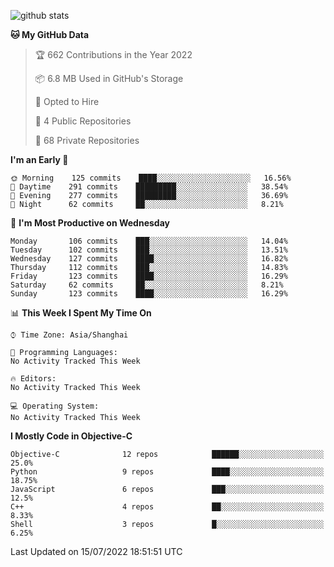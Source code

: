 
![github stats](https://github-readme-stats.vercel.app/api?username=ChesterYue&show_icons=true&count_private=true)

<!-- ![wakatime](https://github-readme-stats.vercel.app/api/wakatime?username=ChesterYue&layout=compact) -->

<!-- ![wakatime](https://github-readme-stats.vercel.app/api/top-langs/?username=ChesterYue&layout=compact) -->

<!--START_SECTION:waka-->
**🐱 My GitHub Data** 

> 🏆 662 Contributions in the Year 2022
 > 
> 📦 6.8 MB Used in GitHub's Storage 
 > 
> 💼 Opted to Hire
 > 
> 📜 4 Public Repositories 
 > 
> 🔑 68 Private Repositories  
 > 
**I'm an Early 🐤** 

```text
🌞 Morning    125 commits    ████░░░░░░░░░░░░░░░░░░░░░   16.56% 
🌆 Daytime    291 commits    █████████░░░░░░░░░░░░░░░░   38.54% 
🌃 Evening    277 commits    █████████░░░░░░░░░░░░░░░░   36.69% 
🌙 Night      62 commits     ██░░░░░░░░░░░░░░░░░░░░░░░   8.21%

```
📅 **I'm Most Productive on Wednesday** 

```text
Monday       106 commits    ███░░░░░░░░░░░░░░░░░░░░░░   14.04% 
Tuesday      102 commits    ███░░░░░░░░░░░░░░░░░░░░░░   13.51% 
Wednesday    127 commits    ████░░░░░░░░░░░░░░░░░░░░░   16.82% 
Thursday     112 commits    ███░░░░░░░░░░░░░░░░░░░░░░   14.83% 
Friday       123 commits    ████░░░░░░░░░░░░░░░░░░░░░   16.29% 
Saturday     62 commits     ██░░░░░░░░░░░░░░░░░░░░░░░   8.21% 
Sunday       123 commits    ████░░░░░░░░░░░░░░░░░░░░░   16.29%

```


📊 **This Week I Spent My Time On** 

```text
⌚︎ Time Zone: Asia/Shanghai

💬 Programming Languages: 
No Activity Tracked This Week

🔥 Editors: 
No Activity Tracked This Week

💻 Operating System: 
No Activity Tracked This Week

```

**I Mostly Code in Objective-C** 

```text
Objective-C              12 repos            ██████░░░░░░░░░░░░░░░░░░░   25.0% 
Python                   9 repos             ████░░░░░░░░░░░░░░░░░░░░░   18.75% 
JavaScript               6 repos             ███░░░░░░░░░░░░░░░░░░░░░░   12.5% 
C++                      4 repos             ██░░░░░░░░░░░░░░░░░░░░░░░   8.33% 
Shell                    3 repos             █░░░░░░░░░░░░░░░░░░░░░░░░   6.25%

```



 Last Updated on 15/07/2022 18:51:51 UTC
<!--END_SECTION:waka-->